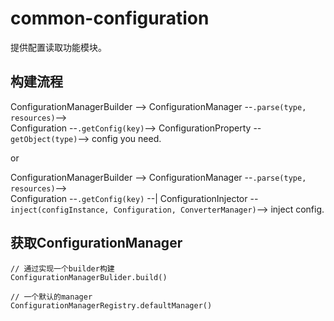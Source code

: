 # common-configuration

提供配置读取功能模块。


## 构建流程

ConfigurationManagerBuilder --> 
ConfigurationManager --`.parse(type, resources)`-->  
Configuration --`.getConfig(key)`--> 
ConfigurationProperty --`getObject(type)`--> config you need.

or 

ConfigurationManagerBuilder --> 
ConfigurationManager --`.parse(type, resources)`-->  
Configuration --`.getConfig(key)` --|
ConfigurationInjector --`inject(configInstance, Configuration, ConverterManager)`--> inject config.



## 获取ConfigurationManager
```
// 通过实现一个builder构建
ConfigurationManagerBulider.build()
```

```
// 一个默认的manager
ConfigurationManagerRegistry.defaultManager()
```
